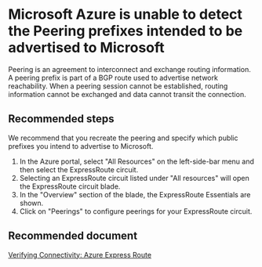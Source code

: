 <properties 
    pageTitle="Customer Public Prefixes Are Not Configured For The Peering"
    description="Customer Public Prefixes Are Not Configured For The Peering"
    infoBubbleText="Customer Public Prefixes Are Not Configured For The Peering.  See details on right."
    service="microsoft.network"
    resource="ExpressRoute"
    authors="KristinaNeyens"
    displayOrder=""
    articleId="ExRCxPubPrefixesNotConfForPeeringDiag"
    selfHelpType="diagnostics"
    supportTopicIds="32586802, 32586803, 32586804, 32586805, 32539949, 32539950, 32539954"
    resourceTags="windows"
    productPesIds="15480"
    cloudEnvironments="public"
 />
# Microsoft Azure is unable to detect the Peering prefixes intended to be advertised to Microsoft
Peering is an agreement to interconnect and exchange routing information.  A peering prefix is part of a BGP route used to advertise network reachability.  When a peering session cannot be established, routing information cannot be exchanged and data cannot transit the connection.  
 
## **Recommended steps**
We recommend that you recreate the peering and specify which public prefixes you intend to advertise to Microsoft. <br>
1)  In the Azure portal, select "All Resources" on the left-side-bar menu and then select the ExpressRoute circuit. <br>
2)  Selecting an ExpressRoute circuit listed under "All resources" will open the ExpressRoute circuit blade. <br> 
3)  In the "Overview" section of the blade, the ExpressRoute Essentials are shown.  <br>
4)  Click on "Peerings" to configure peerings for your ExpressRoute circuit.

## **Recommended document**
[Verifying Connectivity: Azure Express Route](https://docs.microsoft.com/azure/expressroute/expressroute-troubleshooting-expressroute-overview)
